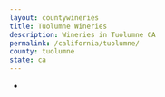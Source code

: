 ```yaml
---
layout: countywineries
title: Tuolumne Wineries
description: Wineries in Tuolumne CA
permalink: /california/tuolumne/
county: tuolumne
state: ca
---
```

-
